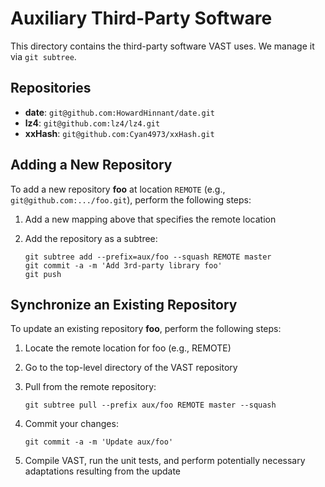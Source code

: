 Auxiliary Third-Party Software
==============================

This directory contains the third-party software VAST uses. We manage it via
`git subtree`.

Repositories
------------

- **date**: `git@github.com:HowardHinnant/date.git`
- **lz4**: `git@github.com:lz4/lz4.git`
- **xxHash**: `git@github.com:Cyan4973/xxHash.git`

Adding a New Repository
-----------------------

To add a new repository **foo** at location `REMOTE` (e.g.,
`git@github.com:.../foo.git`), perform the following steps:

1. Add a new mapping above that specifies the remote location
2. Add the repository as a subtree:

       git subtree add --prefix=aux/foo --squash REMOTE master
       git commit -a -m 'Add 3rd-party library foo'
       git push

Synchronize an Existing Repository
----------------------------------

To update an existing repository **foo**, perform the following steps:

1. Locate the remote location for foo (e.g., REMOTE)
2. Go to the top-level directory of the VAST repository
3. Pull from the remote repository:

       git subtree pull --prefix aux/foo REMOTE master --squash

4. Commit your changes:

       git commit -a -m 'Update aux/foo'

5. Compile VAST, run the unit tests, and perform potentially necessary
   adaptations resulting from the update
